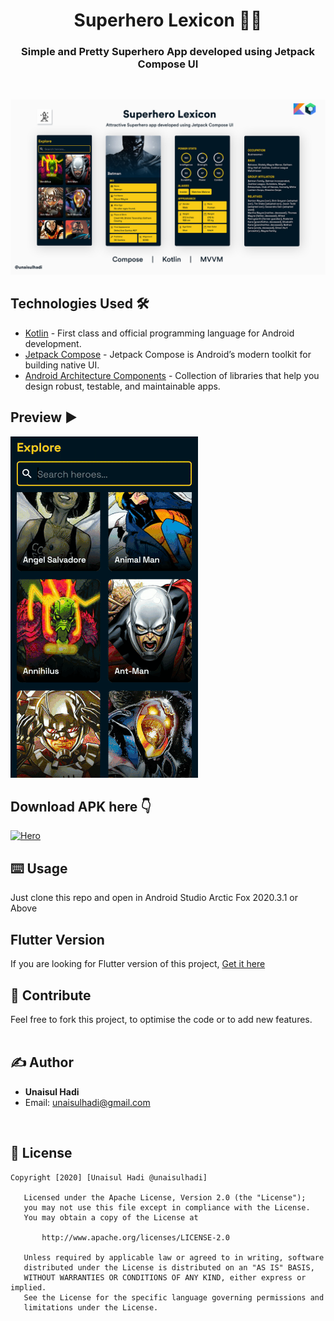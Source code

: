 <h1 align="center">Superhero Lexicon 🦹‍♂️</h1>
<h3 align="center">Simple and Pretty Superhero App developed using Jetpack Compose UI</h3>
<br/>

![App Cover](https://github.com/unaisulhadi/SuperheroLexicon/blob/master/art/git_cover_3.jpg?raw=true)


## Technologies Used 🛠
- [Kotlin](https://kotlinlang.org/) - First class and official programming language for Android development.
- [Jetpack Compose](https://developer.android.com/jetpack/compose) - Jetpack Compose is Android’s modern toolkit for building native UI.
- [Android Architecture Components](https://developer.android.com/topic/libraries/architecture) - Collection of libraries that help you design robust, testable, and maintainable apps.

## Preview ▶
![App Cover](https://github.com/unaisulhadi/SuperheroLexicon/blob/master/art/preview_3.gif?raw=true)

## Download APK here 👇
[![Hero](https://img.shields.io/badge/Superhero-APK-black.svg?style=for-the-badge&logo=android)](https://github.com/unaisulhadi/SuperheroLexicon/raw/master/release/Superhero%20Lexicon%20v1.0.apk)

## ⌨️ Usage
Just clone this repo and open in Android Studio Arctic Fox 2020.3.1 or Above
<br />

## Flutter Version
If you are looking for Flutter version of this project, <a href="https://github.com/unaisulhadi/SuperheroLexicon-Flutter">Get it here </a>

## 🍰  Contribute  
Feel free to fork this project, to optimise the code or to add new features. 
<br />
<br />

## ✍️ Author
* <b>Unaisul Hadi</b>
* Email: unaisulhadi@gmail.com
<br />

## 📝 License
```
Copyright [2020] [Unaisul Hadi @unaisulhadi]

   Licensed under the Apache License, Version 2.0 (the "License");
   you may not use this file except in compliance with the License.
   You may obtain a copy of the License at

       http://www.apache.org/licenses/LICENSE-2.0

   Unless required by applicable law or agreed to in writing, software
   distributed under the License is distributed on an "AS IS" BASIS,
   WITHOUT WARRANTIES OR CONDITIONS OF ANY KIND, either express or implied.
   See the License for the specific language governing permissions and
   limitations under the License.
```
